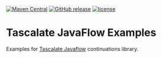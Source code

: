 [![Maven Central](https://img.shields.io/maven-central/v/net.tascalate.javaflow.examples/net.tascalate.javaflow.examples.parent.svg)](https://search.maven.org/artifact/net.tascalate.javaflow.examples/net.tascalate.javaflow.examples.parent/1.0.9/pom) [![GitHub release](https://img.shields.io/github/release/vsilaev/tascalate-javaflow-examples.svg)](https://github.com/vsilaev/tascalate-javaflow-examples/releases/tag/1.0.9) [![license](https://img.shields.io/github/license/vsilaev/tascalate-concurrent.svg)](http://www.apache.org/licenses/LICENSE-2.0.txt)
# Tascalate JavaFlow Examples
Examples for [Tascalate Javaflow](https://github.com/vsilaev/tascalate-javaflow) continuations library. 
